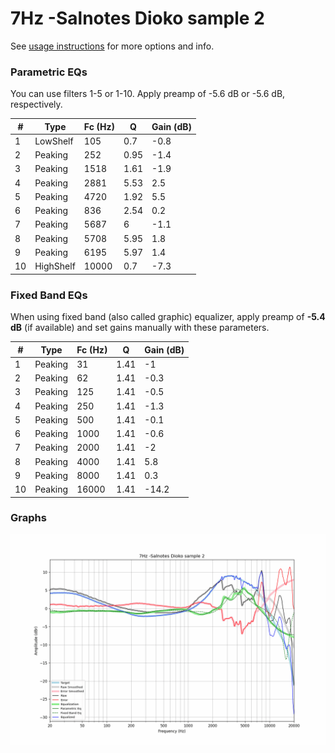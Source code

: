 # 7Hz -Salnotes Dioko sample 2
See [usage instructions](https://github.com/jaakkopasanen/AutoEq#usage) for more options and info.

### Parametric EQs
You can use filters 1-5 or 1-10. Apply preamp of -5.6 dB or -5.6 dB, respectively.

|   # | Type      |   Fc (Hz) |    Q |   Gain (dB) |
|-----|-----------|-----------|------|-------------|
|   1 | LowShelf  |       105 | 0.7  |        -0.8 |
|   2 | Peaking   |       252 | 0.95 |        -1.4 |
|   3 | Peaking   |      1518 | 1.61 |        -1.9 |
|   4 | Peaking   |      2881 | 5.53 |         2.5 |
|   5 | Peaking   |      4720 | 1.92 |         5.5 |
|   6 | Peaking   |       836 | 2.54 |         0.2 |
|   7 | Peaking   |      5687 | 6    |        -1.1 |
|   8 | Peaking   |      5708 | 5.95 |         1.8 |
|   9 | Peaking   |      6195 | 5.97 |         1.4 |
|  10 | HighShelf |     10000 | 0.7  |        -7.3 |

### Fixed Band EQs
When using fixed band (also called graphic) equalizer, apply preamp of **-5.4 dB** (if available) and set gains manually with these parameters.

|   # | Type    |   Fc (Hz) |    Q |   Gain (dB) |
|-----|---------|-----------|------|-------------|
|   1 | Peaking |        31 | 1.41 |        -1   |
|   2 | Peaking |        62 | 1.41 |        -0.3 |
|   3 | Peaking |       125 | 1.41 |        -0.5 |
|   4 | Peaking |       250 | 1.41 |        -1.3 |
|   5 | Peaking |       500 | 1.41 |        -0.1 |
|   6 | Peaking |      1000 | 1.41 |        -0.6 |
|   7 | Peaking |      2000 | 1.41 |        -2   |
|   8 | Peaking |      4000 | 1.41 |         5.8 |
|   9 | Peaking |      8000 | 1.41 |         0.3 |
|  10 | Peaking |     16000 | 1.41 |       -14.2 |

### Graphs
![](./7Hz%20-Salnotes%20Dioko%20sample%202.png)
